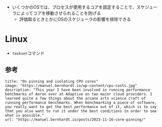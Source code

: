 - いくつかのOSでは、プロセスが使用するコアを固定することで、スケジューラによってコアを移動させられることを防げる
	- 評価取るときとかにOSのスケジューラの影響を排除できる

# Linux
- `taskset`コマンド
## 参考
```embed
title: "On pinning and isolating CPU cores"
image: "https://manuel.bernhardt.io/wp-content/cpu-costs.jpg"
description: "This year I have been involved in running performance benchmarks of Aeron over at Adaptive on two major cloud providers. I learned quite a few things about the arcane arts science craft of running performance benchmarks. When benchmarking a piece of software, you really want to get the best performance out of it, which is to say that you also want to run it under the best conditions in order to see what is possible."
url: "https://manuel.bernhardt.io/posts/2023-11-16-core-pinning/"
```

